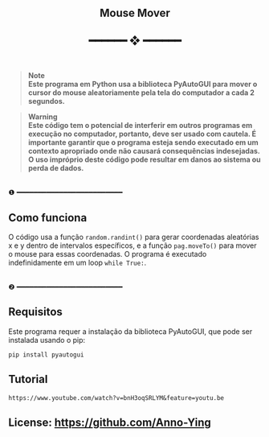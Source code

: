 <h2 align="center"> Mouse Mover </h2>
<h2 align="center"> ━━━━━━  ❖  ━━━━━━ </h2> 

<br>

> **Note**<br>
> **Este programa em Python usa a biblioteca PyAutoGUI para mover o cursor do mouse aleatoriamente pela tela do computador a cada 2 segundos.**

> **Warning**<br>
> **Este código tem o potencial de interferir em outros programas em execução no computador, portanto, deve ser usado com cautela. É importante garantir que o programa esteja sendo executado em um contexto apropriado onde não causará consequências indesejadas. O uso impróprio deste código pode resultar em danos ao sistema ou perda de dados.** 

<br>❶ ━━━━━━━━━━━━━━━━━━━━━━━━━<br>

## Como funciona
O código usa a função `random.randint()` para gerar coordenadas aleatórias x e y dentro de intervalos específicos, e a função `pag.moveTo()` para mover o mouse para essas coordenadas. O programa é executado indefinidamente em um loop `while True:`.


<br>❷ ━━━━━━━━━━━━━━━━━━━━━━━━━<br>

## Requisitos
Este programa requer a instalação da biblioteca PyAutoGUI, que pode ser instalada usando o pip:

```
pip install pyautogui
```

## Tutorial
```
https://www.youtube.com/watch?v=bnH3oqSRLYM&feature=youtu.be
``` 

## License: **https://github.com/Anno-Ying**